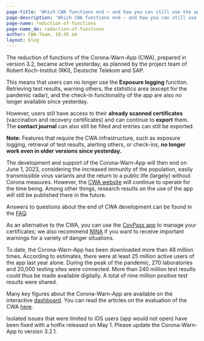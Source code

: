 ```yaml
---
page-title: 'Which CWA functions end – and how you can still use the app'
page-description: 'Which CWA functions end – and how you can still use the app'
page-name: reduction-of-functions
page-name_de: reduction-of-functions
author: CWA-Team, 10:45 am
layout: blog
---
```


The reduction of functions of the Corona-Warn-App (CWA), prepared in version 3.2, became active yesterday, as planned by the project team of Robert Koch-Institut (RKI), Deutsche Telekom and SAP.

This means that users can no longer use the **Exposure logging** function. Retrieving test results, warning others, the statistics area (except for the pandemic radar), and the check-in functionality of the app are also no longer available since yesterday.

However, users still have access to their **already scanned certificates** (vaccination and recovery certificates) and can continue to **export** them. The **contact journal** can also still be filled and entries can still be exported.

<!-- overview -->

**Note:** Features that require the CWA infrastructure, such as exposure logging, retrieval of test results, alerting others, or check-ins, **no longer work even in older versions since yesterday.**

The development and support of the Corona-Warn-App will then end on June 1, 2023, considering the increased immunity of the population, easily transmissible virus variants and the return to a public life (largely) without Corona measures. However, the [CWA website](../../) will continue to operate for the time being. Among other things, research results on the use of the app will still be published there in the future.

Answers to questions about the end of CWA development can be found in the [FAQ](../../faq/results/#ramp_down).

As an alternative to the CWA, you can use the [CovPass app](https://digitaler-impfnachweis-app.de/en) to manage your certificates; we also recommend [NINA](https://bbk.bund.de/DE/Warning-Prevention/Warning-App-NINA/warn-app-nina_node.html) if you want to receive important warnings for a variety of danger situations.

To date, the Corona-Warn-App has been downloaded more than 48 million times. According to estimates, there were at least 25 million active users of the app last year alone. During the peak of the pandemic, 270 laboratories and 20,000 testing sites were connected. More than 240 million test results could thus be made available digitally. A total of nine million positive test results were shared.

Many key figures about the Corona-Warn-App are available on the interactive [dashboard](../../analysis). You can read the articles on the evaluation of the CWA [here](../../science/).

Isolated issues that were limited to iOS users (app would not open) have been fixed with a hotfix released on May 1. Please update the Corona-Warn-App to version 3.2.1.